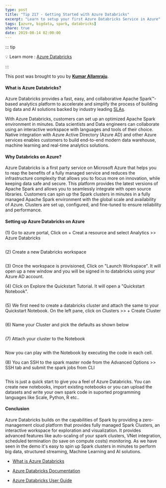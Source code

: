 ```yaml
---
type: post
title: "Tip 217 - Getting Started with Azure Databricks"
excerpt: "Learn to setup your first Azure Databricks Service in Azure"
tags: [azure, bigdata, spark, databricks]
share: true
date: 2019-08-14 02:00:00
---
```



::: tip 

:bulb: Learn more : [Azure Databricks](https://azure.microsoft.com/en-us/services/databricks/?WT.mc_id=docs-azuredevtips-micrum)

:::

This post was brought to you by **[Kumar Allamraju](https://twitter.com/kumarallamraju)**. 

#### What is Azure Databricks?
 
Azure Databricks provides a fast, easy, and collaborative Apache Spark™-based analytics platform to accelerate and simplify the process of building big data and AI solutions backed by industry leading [SLAs](https://azure.microsoft.com/en-us/support/legal/sla/databricks/v1_0/).

With Azure Databricks, customers can set up an optimized Apache Spark environment in minutes. Data scientists and Data engineers can collaborate using an interactive workspace with languages and tools of their choice. Native integration with Azure Active Directory (Azure AD) and other Azure services enables customers to build end-to-end modern data warehouse, machine learning and real-time analytics solutions.


#### Why Databricks on Azure?

Azure Databricks is a first party service on Microsoft Azure that helps you to reap the benefits of a fully managed service and reduces the infrastructure complexity that allows you to focus more on innovation, while keeping data safe and secure. This platform provides the latest versions of Apache Spark and allows you to seamlessly integrate with open source libraries. Customers can spin up the Spark clusters in minutes in a fully managed Apache Spark environment with the global scale and availability of Azure. Clusters are set up, configured, and fine-tuned to ensure reliability and performance. 

#### Setting up Azure Databricks on Azure

(1) Go to azure portal, Click on + Creat a resource and select Analytics >> Azure Databricks

<img :src="$withBase('/files/file1-databricks.png')">

(2) Create a new Databricks workspace

<img :src="$withBase('/files/file2-databricks.png')">

(3) Once the workspace is provisioned, Click on "Launch Workspace". It will open up a new window and you will be signed in to databricks using your Azure AD account. 

(4) Click on Explore the Quickstart Tutorial. It will open a "Quickstart Notebook".

<img :src="$withBase('/files/file3-databricks.png')">

(5) We first need to create a databricks cluster and attach the same to your Quickstart Notebook. On the left pane, click on Clusters >> + Create Cluster

 
<img :src="$withBase('/files/file5-databricks.png')">

(6) Name your Cluster and pick the defaults as shown below

<img :src="$withBase('/files/file4-databricks.png')">

(7) Attach your cluster to the Notebook

<img :src="$withBase('/files/file6-databricks.png')">

Now you can play with the Notebook by executing the code in each cell. 


(8) You can SSH to the spark master node from the Advanced Options >> SSH tab and submit the spark jobs from CLI

<img :src="$withBase('/files/file7-databricks.png')">

This is just a quick start to give you a feel of Azure Databricks. You can create new notebooks, import existing notebooks or you can upload the datasets and write your own spark code in suported programming languages like Scale, Python, R etc..



#### Conclusion

Azure Databricks builds on the capabilities of Spark by providing a zero-management cloud platform that provides fully managed Spark Clusters, an interactive workspace for exploration and visualization. It provides advanced features like auto-scaling of your spark clusters, VNet integration, scheduled termination (to save on compute costs) monitoring. As we have seen in the demo it's easy to spin up Spark clusters in minutes to perform big data, structured streaming, Machine Learning and AI solutions. 

* [What is Azure Databricks](https://docs.microsoft.com/en-us/azure/azure-databricks/what-is-azure-databricks/?WT.mc_id=docs-azuredevtips-micrum)

* [Azure Databricks Documentation](https://docs.microsoft.com/en-us/azure/azure-databricks/?WT.mc_id=docs-azuredevtips-micrum)

* [Azure Databricks User Guide](https://docs.azuredatabricks.net/?WT.mc_id=docs-azuredevtips-micrum)








